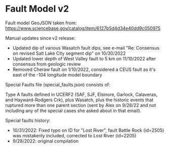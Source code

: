 # Fault Model v2

Fault model GeoJSON taken from: https://www.sciencebase.gov/catalog/item/6127b5d4d34e40dd9c050975

Manual updates since v2 release:

* Updated dip of various Wasatch fault dips, see e-mail "Re: Consensus on revised Salt Lake City segment dip" on 10/30/2022
* Updated lower depth of West Valley fault to 5 km on 11/10/2022 after consensus from geologic review
* Removed Cheraw fault on 1/10/2022, considered a CEUS fault as it's east of the -104 longitude model boundary

Special Faults file (special_faults.json) consists of:

Type A faults defined in UCERF2 (SAF, SJF, Elsinore, Garlock, Calaveras, and Hayward-Rodgers Crk), plus Wasatch, plus the historic events that ruptured more than one parent section (sent by Alex on 9/28/22 and not including any of the special cases she asked about in that email).

Special faults history:

* 10/31/2022: Fixed typo on ID for "Lost River", fault Battle Rock (id=2505) was mistakenly included, corrected to Lost River (id=2205)
* 9/28/2022: original compilation

